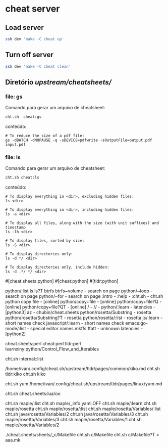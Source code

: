 # cheat server

## Load server

```bash
ssh dev 'make -C cheat up'
```

## Turn off server

```bash
ssh dev 'make -C cheat clean'
```

## Diretório *upstream/cheatsheets/*

### file: gs

Comando para gerar um arquivo de cheatsheet:

```bash
cht.sh  cheat:gs
```

conteúdo:
```
# To reduce the size of a pdf file:
gs -dBATCH -dNOPAUSE -q -sDEVICE=pdfwrite -sOutputFile=output.pdf input.pdf
```

### file: ls

Comando para gerar um arquivo de cheatsheet:

```bash
cht.sh cheat:ls
```

conteúdo:
```
# To display everything in <dir>, excluding hidden files:
ls <dir>

# To display everything in <dir>, including hidden files:
ls -a <dir>

# To display all files, along with the size (with unit suffixes) and timestamp
ls -lh <dir>

# To display files, sorted by size:
ls -S <dir>

# To display directories only:
ls -d */ <dir>

# To display directories only, include hidden:
ls -d .*/ */ <dir>
```

#[cheat.sheets:python]
#[cheat:python]
#[tldr:python]

python/:list
ls
ls?T
btrfs
btrfs~volume                - search on page
python/~loop                - search on page
python/~for                 - search on page
:intro                      -
:help                       -
:cht.sh                     -
cht.sh python copy file     - [online]
python/copy+file            - [online]
python/copy+file?Q          - [online]
python/copy+file?QT         - [online]
/                           -
//                          -
python/:learn               -
latencies                   - [python3]
az                          - chubin/cheat.sheets
python/rosetta/Substring    - rosetta
python/rosetta/Substring?T  - rosetta
python/rosetta/:list        - rosetta
js/:learn                   - short names check
javascript/:learn           - short names check
emacs:go-mode/:list         - special editor names
mkffs.ffatt                 - unknown
latencies                   - [python2]

cheat.sheets:perl
cheat:perl
tldr:perl
learnxiny:python/Control_Flow_and_Iterables

cht.sh internal::list

/home/ivan/.config/cheat.sh/upstream/tldr/pages/common/kiko.md
cht.sh tldr:kiko
cht.sh kiko

cht.sh yum
/home/ivan/.config/cheat.sh/upstream/tldr/pages/linux/yum.md

cht.sh cheat.sheets:lua/oo

cht.sh  maple/:list
cht.sh  maple/_info.yaml.OFF
cht.sh  maple/:learn
cht.sh  maple/rosetta
cht.sh  maple/rosetta/:list
cht.sh maple/rosetta/Variables/:list
cht.sh java/rosetta/Variables/2
cht.sh java/rosetta/Variables/3
cht.sh maple/rosetta/Variables/3
cht.sh maple/rosetta/Variables/1
cht.sh maple/rosetta/Variables/2

./cheat.sheets/sheets/_c/Makefile
cht.sh c/Makefile
cht.sh c/Makefile?T   > aaa.mk

